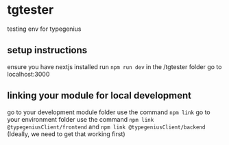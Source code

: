 # tgtester
 testing env for typegenius

## setup instructions
 ensure you have nextjs installed
 run ``npm run dev`` in the /tgtester folder
 go to localhost:3000

## linking your module for local development
 go to your development module folder
 use the command ``npm link``
 go to your environment folder
 use the command ``npm link @typegeniusClient/frontend`` and ``npm link @typegeniusClient/backend`` (Ideally, we need to get that working first)